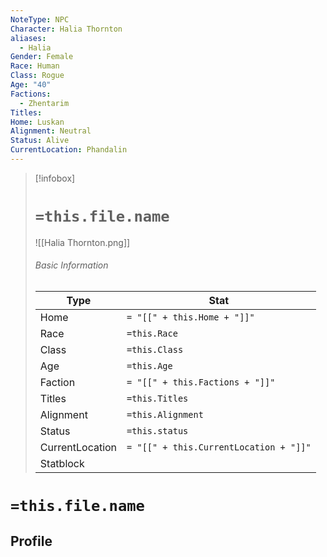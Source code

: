 ```yaml
---
NoteType: NPC
Character: Halia Thornton
aliases:
  - Halia
Gender: Female
Race: Human
Class: Rogue
Age: "40"
Factions:
  - Zhentarim
Titles: 
Home: Luskan
Alignment: Neutral
Status: Alive
CurrentLocation: Phandalin
---
```




> [!infobox]
> # `=this.file.name`
> ![[Halia Thornton.png]]
> ###### Basic Information
> Type |  Stat |
> ---|---|
> Home | `= "[[" + this.Home + "]]"`|
> Race | `=this.Race` |
> Class | `=this.Class` |
> Age | `=this.Age` |
> Faction | `= "[[" + this.Factions + "]]"`|
> Titles | `=this.Titles` |
> Alignment | `=this.Alignment` |
> Status | `=this.status` |
> CurrentLocation| `= "[[" + this.CurrentLocation + "]]"`|
> Statblock | 

# `=this.file.name`
## Profile
